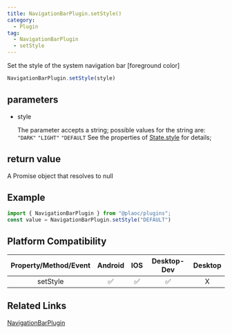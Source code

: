 ```yaml
---
title: NavigationBarPlugin.setStyle()
category:
  - Plugin
tag:
  - NavigationBarPlugin
  - setStyle 
---
```


Set the style of the system navigation bar \[foreground color\]

```js
NavigationBarPlugin.setStyle(style)
```

## parameters

  - style

    The parameter accepts a string; possible values for the string are:
    `"DARK"` `"LIGHT"` `"DEFAULT`
    See the properties of [State.style](../../interface/state/index.md) for details;

## return value

  A Promise object that resolves to null

## Example
```js
import { NavigationBarPlugin } from "@plaoc/plugins";
const value = NavigationBarPlugin.setStyle("DEFAULT")
```


## Platform Compatibility

| Property/Method/Event| Android | IOS | Desktop-Dev | Desktop |
|:--------------------:|:-------:|:---:|:-----------:|:-------:|
| setStyle             | ✅       | ✅  | ✅          | X       |

## Related Links

[NavigationBarPlugin](./index.md)


